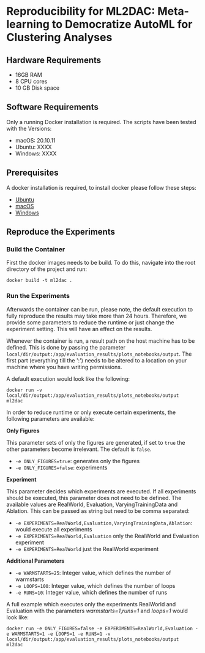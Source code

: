 # Reproducibility for ML2DAC: Meta-learning to Democratize AutoML for Clustering Analyses

## Hardware Requirements 

* 16GB RAM
* 8 CPU cores 
* 10 GB Disk space

## Software Requirements

Only a running Docker installation is required. The scripts have been tested with the Versions: 

* macOS: 20.10.11
* Ubuntu: XXXX
* Windows: XXXX

## Prerequisites 

A docker installation is required, to install docker please follow these steps:

* [Ubuntu](https://docs.docker.com/engine/install/ubuntu/)
* [macOS](https://docs.docker.com/desktop/install/mac-install/)
* [Windows](https://docs.docker.com/desktop/install/windows-install/)

## Reproduce the Experiments 

### Build the Container


First the docker images needs to be build. To do this, navigate into the root directory of the project and run:

```
docker build -t ml2dac .
```

### Run the Experiments

Afterwards the container can be run, please note, the default execution to fully reproduce the results may take more than 24 hours. Therefore, we provide some parameters to reduce the runtime or just change the experiment setting. This will have an effect on the results. 

Whenever the container is run, a result path on the host machine has to be defined. This is done by passing the parameter `local/dir/output:/app/evaluation_results/plots_notebooks/output`. The first part (everything till the ':') needs to be altered to a location on your machine where you have writing permissions. 

A default execution would look like the following: 

```
docker run -v local/dir/output:/app/evaluation_results/plots_notebooks/output  ml2dac
```

In order to reduce runtime or only execute certain experiments, the following parameters are available: 

**Only Figures**

This parameter sets of only the figures are generated, if set to `true` the other parameters become irrelevant. The default is `false`.

* `-e ONLY_FIGURES=true`: generates only the figures
* `-e ONLY_FIGURES=false`: experiments 

**Experiment**

This parameter decides which experiments are executed. If all experiments should be executed, this parameter does not need to be defined.  The available values are RealWorld, Evaluation, VaryingTrainingData and Ablation. This can be passed as string but need to be comma separated: 

* `-e EXPERIMENTS=RealWorld,Evaluation,VaryingTrainingData,Ablation`: would execute all experiments 
* `-e EXPERIMENTS=RealWorld,Evaluation` only the RealWorld and Evaluation experiment 
* `-e EXPERIMENTS=RealWorld` just the RealWorld experiment 

**Additional Parameters**

* `-e WARMSTARTS=25`: Integer value, which defines the number of warmstarts 
* `-e LOOPS=100`: Integer value, which defines the number of loops 
* `-e RUNS=10`: Integer value, which defines the number of runs 


A full example which executes only the experiments RealWorld and Evaluation with the parameters *warmstarts=1*,*runs=1* and *loops=1* would look like: 

```
docker run -e ONLY_FIGURES=false -e EXPERIMENTS=RealWorld,Evaluation -e WARMSTARTS=1 -e LOOPS=1 -e RUNS=1 -v local/dir/output:/app/evaluation_results/plots_notebooks/output  ml2dac
```